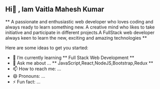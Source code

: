 ## Hi👋 , Iam Vaitla Mahesh Kumar

** A passionate and enthusiastic web developer who loves coding and always ready to learn something new. A creative mind who likes to take initiative and participate in different projects.A FullStack web developer always keen to learn the new, exciting and amazing technologies **

Here are some ideas to get you started:

- 🌱 I’m currently learning  ** Full Stack Web Development **
- 💬 Ask me about ... ** JavaScript,React,NodeJS,Bootstrap,Redux **
- 📫 How to reach me: ...
- 😄 Pronouns: ...
- ⚡ Fun fact: ...

